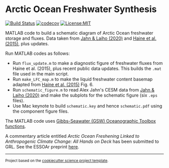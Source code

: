 Arctic Ocean Freshwater Synthesis
==============================
[![Build Status](https://travis-ci.com/ThomasHaine/arctic_ocean_freshwater_synthesis.svg?branch=master)](https://travis-ci.com/ThomasHaine/arctic_ocean_freshwater_synthesis)
[![codecov](https://codecov.io/gh/ThomasHaine/arctic_ocean_freshwater_synthesis/branch/master/graph/badge.svg)](https://codecov.io/gh/ThomasHaine/arctic_ocean_freshwater_synthesis)
[![License:MIT](https://img.shields.io/badge/License-MIT-lightgray.svg?style=flt-square)](https://opensource.org/licenses/MIT)

MATLAB code to build a schematic diagram of Arctic Ocean freshwater storage and fluxes. Data taken from <a target="_blank" href="https://agupubs.onlinelibrary.wiley.com/doi/full/10.1029/2020GL088854">Jahn & Laiho (2020)</a> and <a target="_blank" href="https://www.sciencedirect.com/science/article/pii/S0921818114003129?via%3Dihub">Haine et al. (2015)</a>, plus updates.

Run MATLAB codes as follows:

* Run `flux_update.m` to make a diagnostic figure of freshwater fluxes from Haine et al. (2015), plus recent public data updates. This builds the `.mat` file used in the main script.
* Run `make_LFC_map.m` to make the liquid freshwater content basemap adapted from <a target="_blank" href="https://www.sciencedirect.com/science/article/pii/S0921818114003129?via%3Dihub">Haine et al. (2015)</a> Fig. 6.
* Run `schematic_figure.m` to read Alex Jahn's CESM data from <a target="_blank" href="https://agupubs.onlinelibrary.wiley.com/doi/full/10.1029/2020GL088854">Jahn & Laiho (2020)</a> and make the subplots for the schematic figure (six `.eps` files).
* Use Mac keynote to build `schematic.key` and hence `schematic.pdf` using the component figure files.

The MATLAB code uses <a target="_blank" href="http://www.teos-10.org/software.htm#1">Gibbs-Seawater (GSW) Oceanographic Toolbox functions</a>.
 
A commentary article entitled *Arctic Ocean Freshening Linked to Anthropogenic Climate Change: All Hands on Deck* has been submitted to GRL. See the ESSOAr preprint [here](???).

--------

<p><small>Project based on the <a target="_blank" href="https://github.com/jbusecke/cookiecutter-science-project">cookiecutter science project template</a>.</small></p>
